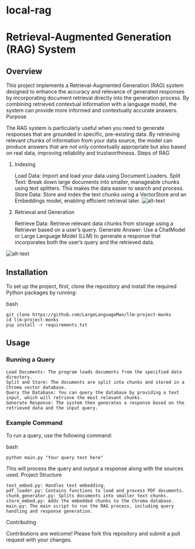 
# local-rag

# Retrieval-Augmented Generation (RAG) System
## Overview

This project implements a Retrieval-Augmented Generation (RAG) system designed to enhance the accuracy and relevance of generated responses by incorporating document retrieval directly into the generation process. By combining retrieved contextual information with a language model, the system can provide more informed and contextually accurate answers.
Purpose

The RAG system is particularly useful when you need to generate responses that are grounded in specific, pre-existing data. By retrieving relevant chunks of information from your data source, the model can produce answers that are not only contextually appropriate but also based on real data, improving reliability and trustworthiness.
Steps of RAG
1. Indexing

    Load Data: Import and load your data using Document Loaders.
    Split Text: Break down large documents into smaller, manageable chunks using text splitters. This makes the data easier to search and process.
    Store Data: Store and index the text chunks using a VectorStore and an Embeddings model, enabling efficient retrieval later.
![alt-text](https://github.com/LargeLanguageMan/llm-project-monks/blob/master/pics/rag1.png)
2. Retrieval and Generation

    Retrieve Data: Retrieve relevant data chunks from storage using a Retriever based on a user’s query.
    Generate Answer: Use a ChatModel or Large Language Model (LLM) to generate a response that incorporates both the user’s query and the retrieved data.


![alt-text](https://github.com/LargeLanguageMan/llm-project-monks/blob/master/pics/rag2.png)

## Installation

To set up the project, first, clone the repository and install the required Python packages by running:

bash

````
git clone https://github.com/LargeLanguageMan/llm-project-monks
cd llm-project-monks
pip install -r requirements.txt
````

## Usage
### Running a Query

    Load Documents: The program loads documents from the specified data directory.
    Split and Store: The documents are split into chunks and stored in a Chroma vector database.
    Query the Database: You can query the database by providing a text input, which will retrieve the most relevant chunks.
    Generate Response: The system then generates a response based on the retrieved data and the input query.

### Example Command

To run a query, use the following command:

bash

````
python main.py "Your query text here"
````

This will process the query and output a response along with the sources used.
Project Structure

    text_embed.py: Handles text embedding.
    pdf_loader.py: Contains functions to load and process PDF documents.
    chunk_generator.py: Splits documents into smaller text chunks.
    store_embed.py: Adds the embedded chunks to the Chroma database.
    main.py: The main script to run the RAG process, including query handling and response generation.

Contributing

Contributions are welcome! Please fork this repository and submit a pull request with your changes.


